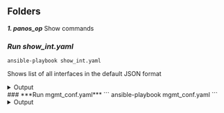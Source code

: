 
## Folders
***1. panos_op***
Show commands

### ***Run show_int.yaml***
```
ansible-playbook show_int.yaml
```

Shows list of all interfaces in the default JSON format

<details>
<summary>Output</summary>
<pre>
PLAY [PaloAlto] *******************************************************************************************

TASK [PaloAltoNetworks.paloaltonetworks : Install pan-python required library] ****************************
ok: [PA1]

TASK [PaloAltoNetworks.paloaltonetworks : Install pandevice required library] *****************************
ok: [PA1]

TASK [PaloAltoNetworks.paloaltonetworks : Install xmltodict required library] *****************************
ok: [PA1]

TASK [Get login vars] *************************************************************************************
ok: [PA1]

TASK [Define login] ***************************************************************************************
ok: [PA1]

TASK [show list of all interfaces] ************************************************************************
changed: [PA1]

TASK [debug] **********************************************************************************************
ok: [PA1] => {
    "showint.stdout": {
        "response": {
            "@status": "success",
            "result": {
                "hw": {
                    "entry": [
                        {
                            "duplex": "full",
                            "id": "16",
                            "mac": "ba:db:ee:fb:ad:10",
                            "mode": "(autoneg)",
                            "name": "ethernet1/1",
                            "speed": "10000",
                            "st": "10000/full/up",
                            "state": "up",
                            "type": "0"
                        },
                        {
                            "duplex": "full",
                            "id": "17",
                            "mac": "ba:db:ee:fb:ad:11",
                            "mode": "(autoneg)",
                            "name": "ethernet1/2",
                            "speed": "10000",
                            "st": "10000/full/up",
                            "state": "up",
                            "type": "0"
                        },
                        {
                            "duplex": "full",
                            "id": "18",
                            "mac": "ba:db:ee:fb:ad:12",
                            "mode": "(autoneg)",
                            "name": "ethernet1/3",
                            "speed": "10000",
                            "st": "10000/full/up",
                            "state": "up",
                            "type": "0"
                        }
                    ]
                },
                "ifnet": {
                    "entry": [
                        {
                            "addr": null,
                            "addr6": null,
                            "dyn-addr": null,
                            "fwd": "N/A",
                            "id": "16",
                            "ip": "N/A",
                            "name": "ethernet1/1",
                            "tag": "0",
                            "vsys": "1",
                            "zone": null
                        },
                        {
                            "addr": null,
                            "addr6": null,
                            "dyn-addr": null,
                            "fwd": "N/A",
                            "id": "17",
                            "ip": "N/A",
                            "name": "ethernet1/2",
                            "tag": "0",
                            "vsys": "1",
                            "zone": null
                        },
                        {
                            "addr": null,
                            "addr6": null,
                            "dyn-addr": null,
                            "fwd": "N/A",
                            "id": "18",
                            "ip": "N/A",
                            "name": "ethernet1/3",
                            "tag": "0",
                            "vsys": "1",
                            "zone": null
                        }
                    ]
                }
            }
        }
    }
}

PLAY RECAP ************************************************************************************************
PA1                        : ok=7    changed=1    unreachable=0    failed=0    skipped=0    rescued=0    ignored=0

</pre>
</details>
### ***Run mgmt_conf.yaml***
```
ansible-playbook mgmt_conf.yaml
```
<details>
<summary>Output</summary>
<pre>
PLAY [PaloAlto] *********************************************************************************

TASK [PaloAltoNetworks.paloaltonetworks : Install pan-python required library] ******************
ok: [PA1]

TASK [PaloAltoNetworks.paloaltonetworks : Install pandevice required library] *******************
ok: [PA1]

TASK [PaloAltoNetworks.paloaltonetworks : Install xmltodict required library] *******************
ok: [PA1]

TASK [Define login] *****************************************************************************
ok: [PA1]

TASK [set dns, ntp, and panorama but don't commit] **********************************************
changed: [PA1]

PLAY RECAP **************************************************************************************
PA1                        : ok=5    changed=1    unreachable=0    failed=0    skipped=0    rescued=0    ignored=0

</pre>
</details>
